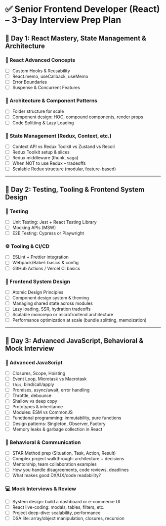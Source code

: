# ✅ Senior Frontend Developer (React) – 3-Day Interview Prep Plan

## 📅 Day 1: React Mastery, State Management & Architecture

### 🔁 React Advanced Concepts
- [ ] Custom Hooks & Reusability  
- [ ] React.memo, useCallback, useMemo  
- [ ] Error Boundaries  
- [ ] Suspense & Concurrent Features  

### 🧱 Architecture & Component Patterns
- [ ] Folder structure for scale  
- [ ] Component design: HOC, compound components, render props  
- [ ] Code Splitting & Lazy Loading  

### 🔄 State Management (Redux, Context, etc.)
- [ ] Context API vs Redux Toolkit vs Zustand vs Recoil  
- [ ] Redux Toolkit setup & slices  
- [ ] Redux middleware (thunk, saga)  
- [ ] When NOT to use Redux – tradeoffs  
- [ ] Scalable Redux structure (modular, feature-based)  

---

## 📅 Day 2: Testing, Tooling & Frontend System Design

### 🧪 Testing
- [ ] Unit Testing: Jest + React Testing Library  
- [ ] Mocking APIs (MSW)  
- [ ] E2E Testing: Cypress or Playwright  

### ⚙️ Tooling & CI/CD
- [ ] ESLint + Prettier integration  
- [ ] Webpack/Babel: basics & config  
- [ ] GitHub Actions / Vercel CI basics  

### 🧠 Frontend System Design
- [ ] Atomic Design Principles  
- [ ] Component design system & theming  
- [ ] Managing shared state across modules  
- [ ] Lazy loading, SSR, hydration tradeoffs  
- [ ] Scalable monorepo or microfrontend architecture  
- [ ] Performance optimization at scale (bundle splitting, memoization)  

---

## 📅 Day 3: Advanced JavaScript, Behavioral & Mock Interview

### 🧠 Advanced JavaScript
- [ ] Closures, Scope, Hoisting  
- [ ] Event Loop, Microtask vs Macrotask  
- [ ] `this`, bind/call/apply  
- [ ] Promises, async/await, error handling  
- [ ] Throttle, debounce  
- [ ] Shallow vs deep copy  
- [ ] Prototypes & inheritance  
- [ ] Modules: ESM vs CommonJS  
- [ ] Functional programming: immutability, pure functions  
- [ ] Design patterns: Singleton, Observer, Factory  
- [ ] Memory leaks & garbage collection in React  

### 🎤 Behavioral & Communication
- [ ] STAR Method prep (Situation, Task, Action, Result)  
- [ ] Complex project walkthrough: architecture + decisions  
- [ ] Mentorship, team collaboration examples  
- [ ] How you handle disagreements, code reviews, deadlines  
- [ ] What makes good DX/UX/code readability?  

### 💻 Mock Interviews & Review
- [ ] System design: build a dashboard or e-commerce UI  
- [ ] React live-coding: modals, tables, filters, etc.  
- [ ] Project deep-dive: scalability, performance  
- [ ] DSA lite: array/object manipulation, closures, recursion  
